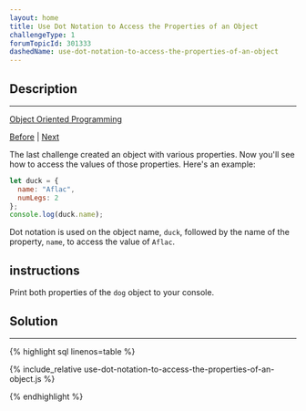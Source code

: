 ```yaml
---
layout: home
title: Use Dot Notation to Access the Properties of an Object
challengeType: 1
forumTopicId: 301333
dashedName: use-dot-notation-to-access-the-properties-of-an-object
---
```


<div class="row">
<div class="columnStmt" markdown="1">

## Description
------

[Object Oriented Programming](../object-oriented-programming/README.md)

[Before](./create-a-basic-javascript-object.md)  | [Next](./create-a-method-on-an-object.md) 

The last challenge created an object with various properties. Now you'll see how to access the values of those properties. Here's an example:

```js
let duck = {
  name: "Aflac",
  numLegs: 2
};
console.log(duck.name);
```

Dot notation is used on the object name, `duck`, followed by the name of the property, `name`, to access the value of `Aflac`.

##  instructions 

Print both properties of the `dog` object to your console.

</div>
<div class="columnSol" markdown="1">

## Solution
------

{% highlight sql linenos=table %}

{% include_relative use-dot-notation-to-access-the-properties-of-an-object.js %}

{% endhighlight %}

</div>
</div>

